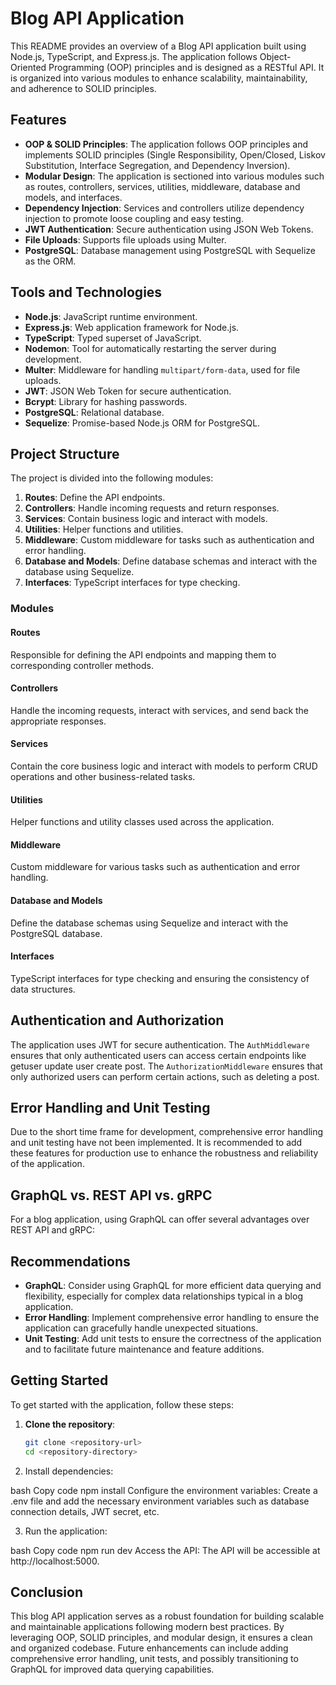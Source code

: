 # Blog API Application

This README provides an overview of a Blog API application built using Node.js, TypeScript, and Express.js. The application follows Object-Oriented Programming (OOP) principles and is designed as a RESTful API. It is organized into various modules to enhance scalability, maintainability, and adherence to SOLID principles.

## Features

- **OOP & SOLID Principles**: The application follows OOP principles and implements SOLID principles (Single Responsibility, Open/Closed, Liskov Substitution, Interface Segregation, and Dependency Inversion).
- **Modular Design**: The application is sectioned into various modules such as routes, controllers, services, utilities, middleware, database and models, and interfaces.
- **Dependency Injection**: Services and controllers utilize dependency injection to promote loose coupling and easy testing.
- **JWT Authentication**: Secure authentication using JSON Web Tokens.
- **File Uploads**: Supports file uploads using Multer.
- **PostgreSQL**: Database management using PostgreSQL with Sequelize as the ORM.

## Tools and Technologies

- **Node.js**: JavaScript runtime environment.
- **Express.js**: Web application framework for Node.js.
- **TypeScript**: Typed superset of JavaScript.
- **Nodemon**: Tool for automatically restarting the server during development.
- **Multer**: Middleware for handling `multipart/form-data`, used for file uploads.
- **JWT**: JSON Web Token for secure authentication.
- **Bcrypt**: Library for hashing passwords.
- **PostgreSQL**: Relational database.
- **Sequelize**: Promise-based Node.js ORM for PostgreSQL.

## Project Structure

The project is divided into the following modules:

1. **Routes**: Define the API endpoints.
2. **Controllers**: Handle incoming requests and return responses.
3. **Services**: Contain business logic and interact with models.
4. **Utilities**: Helper functions and utilities.
5. **Middleware**: Custom middleware for tasks such as authentication and error handling.
6. **Database and Models**: Define database schemas and interact with the database using Sequelize.
7. **Interfaces**: TypeScript interfaces for type checking.

### Modules

#### Routes

Responsible for defining the API endpoints and mapping them to corresponding controller methods.

#### Controllers

Handle the incoming requests, interact with services, and send back the appropriate responses.

#### Services

Contain the core business logic and interact with models to perform CRUD operations and other business-related tasks.

#### Utilities

Helper functions and utility classes used across the application.

#### Middleware

Custom middleware for various tasks such as authentication and error handling.

#### Database and Models

Define the database schemas using Sequelize and interact with the PostgreSQL database.

#### Interfaces

TypeScript interfaces for type checking and ensuring the consistency of data structures.

## Authentication and Authorization

The application uses JWT for secure authentication. The `AuthMiddleware` ensures that only authenticated users can access certain endpoints like getuser update user  create post. The `AuthorizationMiddleware` ensures that only authorized users can perform certain actions, such as deleting a post.

## Error Handling and Unit Testing

Due to the short time frame for development, comprehensive error handling and unit testing have not been implemented. It is recommended to add these features for production use to enhance the robustness and reliability of the application.

## GraphQL vs. REST API vs. gRPC

For a blog application, using GraphQL can offer several advantages over REST API and gRPC:


## Recommendations

- **GraphQL**: Consider using GraphQL for more efficient data querying and flexibility, especially for complex data relationships typical in a blog application.
- **Error Handling**: Implement comprehensive error handling to ensure the application can gracefully handle unexpected situations.
- **Unit Testing**: Add unit tests to ensure the correctness of the application and to facilitate future maintenance and feature additions.

## Getting Started

To get started with the application, follow these steps:

1. **Clone the repository**:
   ```bash
   git clone <repository-url>
   cd <repository-directory>
2. Install dependencies:

bash
Copy code
npm install
Configure the environment variables:
Create a .env file and add the necessary environment variables such as database connection details, JWT secret, etc.

3. Run the application:

bash
Copy code
npm run dev
Access the API:
The API will be accessible at http://localhost:5000.

## Conclusion
This blog API application serves as a robust foundation for building scalable and maintainable applications following modern best practices. By leveraging OOP, SOLID principles, and modular design, it ensures a clean and organized codebase. Future enhancements can include adding comprehensive error handling, unit tests, and possibly transitioning to GraphQL for improved data querying capabilities.